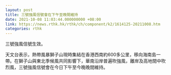 ```yaml
---
layout: post
title: 三號強風信號會在下午至晚間維持
date: 2021-10-08 11:03:44.000000000 +08:00
link: https://news.rthk.hk/rthk/ch/component/k2/1614125-20211008.htm
categories: rthk
---
```


三號強風信號生效。

天文台表示，熱帶風暴獅子山現時集結在香港西南約600多公里，移向海南島一帶。在獅子山與東北季候風共同影響下，華南沿岸普遍吹強風，離岸及高地間中吹烈風，三號強風信號會在今日下午至今晚晚間維持。
